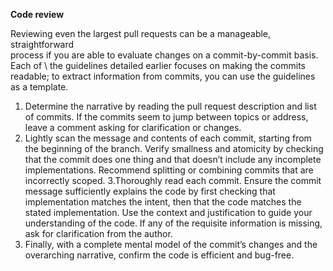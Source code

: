 **Code review**

Reviewing even the largest pull requests can be a manageable, straightforward <br>
process if you are able to evaluate changes on a commit-by-commit basis. Each of \ 
the guidelines detailed earlier focuses on making the commits readable; to extract
information from commits, you can use the guidelines as a template.
1. Determine the narrative by reading the pull request description and list of
commits. If the commits seem to jump between topics or address, leave a
comment asking for clarification or changes.
2. Lightly scan the message and contents of each commit, starting from the
beginning of the branch. Verify smallness and atomicity by checking that the
commit does one thing and that doesn’t include any incomplete implementations.
Recommend splitting or combining commits that are incorrectly scoped.
3.Thoroughly read each commit. Ensure the commit message sufficiently explains
the code by first checking that implementation matches the intent, then that the
code matches the stated implementation. Use the context and justification to
guide your understanding of the code. If any of the requisite information is missing,
ask for clarification from the author.
4. Finally, with a complete mental model of the commit’s changes and the
overarching narrative, confirm the code is efficient and bug-free.
